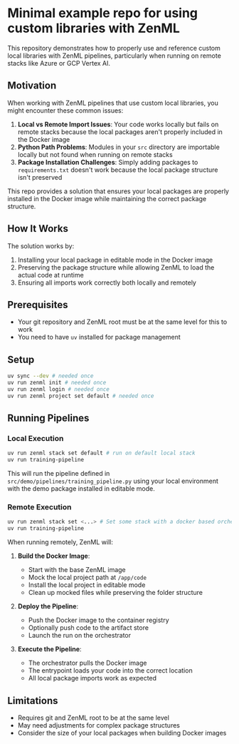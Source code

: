 # Minimal example repo for using custom libraries with ZenML

This repository demonstrates how to properly use and reference custom local libraries with ZenML pipelines, particularly when running on remote stacks like Azure or GCP Vertex AI.

## Motivation

When working with ZenML pipelines that use custom local libraries, you might encounter these common issues:

1. **Local vs Remote Import Issues**: Your code works locally but fails on remote stacks because the local packages aren't properly included in the Docker image
2. **Python Path Problems**: Modules in your `src` directory are importable locally but not found when running on remote stacks
3. **Package Installation Challenges**: Simply adding packages to `requirements.txt` doesn't work because the local package structure isn't preserved

This repo provides a solution that ensures your local packages are properly installed in the Docker image while maintaining the correct package structure.

## How It Works

The solution works by:
1. Installing your local package in editable mode in the Docker image
2. Preserving the package structure while allowing ZenML to load the actual code at runtime
3. Ensuring all imports work correctly both locally and remotely

## Prerequisites

- Your git repository and ZenML root must be at the same level for this to work
- You need to have `uv` installed for package management

## Setup
```sh
uv sync --dev # needed once
uv run zenml init # needed once
uv run zenml login # needed once
uv run zenml project set default # needed once
```

## Running Pipelines

### Local Execution
```sh
uv run zenml stack set default # run on default local stack
uv run training-pipeline
```

This will run the pipeline defined in `src/demo/pipelines/training_pipeline.py` using your local environment with the demo package installed in editable mode.

### Remote Execution
```sh
uv run zenml stack set <...> # Set some stack with a docker based orchestrator
uv run training-pipeline
```

When running remotely, ZenML will:

1. **Build the Docker Image**:
   - Start with the base ZenML image
   - Mock the local project path at `/app/code`
   - Install the local project in editable mode
   - Clean up mocked files while preserving the folder structure

2. **Deploy the Pipeline**:
   - Push the Docker image to the container registry
   - Optionally push code to the artifact store
   - Launch the run on the orchestrator

3. **Execute the Pipeline**:
   - The orchestrator pulls the Docker image
   - The entrypoint loads your code into the correct location
   - All local package imports work as expected

## Limitations

- Requires git and ZenML root to be at the same level
- May need adjustments for complex package structures
- Consider the size of your local packages when building Docker images
